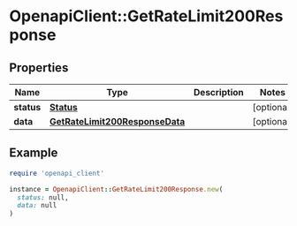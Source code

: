 # OpenapiClient::GetRateLimit200Response

## Properties

| Name | Type | Description | Notes |
| ---- | ---- | ----------- | ----- |
| **status** | [**Status**](Status.md) |  | [optional] |
| **data** | [**GetRateLimit200ResponseData**](GetRateLimit200ResponseData.md) |  | [optional] |

## Example

```ruby
require 'openapi_client'

instance = OpenapiClient::GetRateLimit200Response.new(
  status: null,
  data: null
)
```

